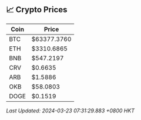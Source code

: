 ## 📈 Crypto Prices

| Coin | Price |
| ---- | ----- |
| BTC | $63377.3760 |
| ETH | $3310.6865 |
| BNB | $547.2197 |
| CRV | $0.6635 |
| ARB | $1.5886 |
| OKB | $58.0803 |
| DOGE | $0.1519 |

_Last Updated: 2024-03-23 07:31:29.883 +0800 HKT_